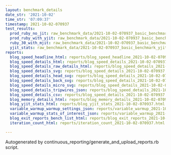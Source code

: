 ```yaml
---
layout: benchmark_details
date_str: '2021-10-02'
time_str: '07:09:37'
timestamp: 2021-10-02-070937
test_results:
  prod_ruby_no_jit: raw_benchmark_data/2021-10-02-070937_basic_benchmark_prod_ruby_no_jit.json
  prod_ruby_with_yjit: raw_benchmark_data/2021-10-02-070937_basic_benchmark_prod_ruby_with_yjit.json
  ruby_30_with_mjit: raw_benchmark_data/2021-10-02-070937_basic_benchmark_ruby_30_with_mjit.json
  yjit_stats: raw_benchmark_data/2021-10-02-070937_basic_benchmark_yjit_stats.json
reports:
  blog_speed_headline_html: reports/blog_speed_headline_2021-10-02-070937.html
  blog_speed_details_html: reports/blog_speed_details_2021-10-02-070937.html
  blog_speed_details_raw_details_html: reports/blog_speed_details_2021-10-02-070937.raw_details.html
  blog_speed_details_svg: reports/blog_speed_details_2021-10-02-070937.svg
  blog_speed_details_head_svg: reports/blog_speed_details_2021-10-02-070937.head.svg
  blog_speed_details_back_svg: reports/blog_speed_details_2021-10-02-070937.back.svg
  blog_speed_details_micro_svg: reports/blog_speed_details_2021-10-02-070937.micro.svg
  blog_speed_details_tripwires_json: reports/blog_speed_details_2021-10-02-070937.tripwires.json
  blog_speed_details_csv: reports/blog_speed_details_2021-10-02-070937.csv
  blog_memory_details_html: reports/blog_memory_details_2021-10-02-070937.html
  blog_yjit_stats_html: reports/blog_yjit_stats_2021-10-02-070937.html
  variable_warmup_warmup_settings_json: reports/variable_warmup_2021-10-02-070937.warmup_settings.json
  variable_warmup_stats_of_interest_json: reports/variable_warmup_2021-10-02-070937.stats_of_interest.json
  blog_exit_reports_bench_list_html: reports/blog_exit_reports_2021-10-02-070937.bench_list.html
  iteration_count_html: reports/iteration_count_2021-10-02-070937.html

---
```

Autogenerated by continuous_reporting/generate_and_upload_reports.rb script.
